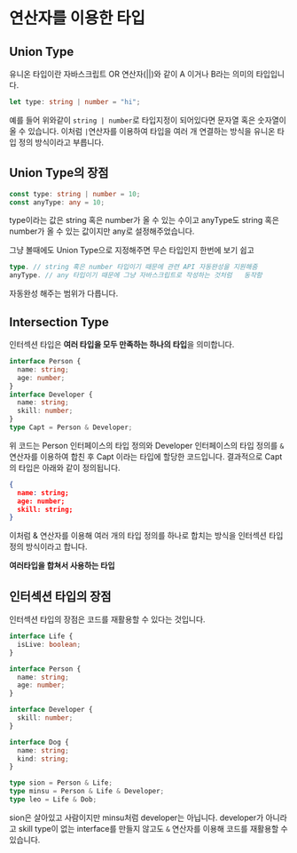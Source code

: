 # 연산자를 이용한 타입

## Union Type

유니온 타입이란 자바스크립트 OR 연산자(||)와 같이 A 이거나 B라는 의미의 타입입니다.

```ts
let type: string | number = "hi";
```

예를 들어 위와같이 `string | number`로 타입지정이 되어있다면 문자열 혹은 숫자열이 올 수 있습니다. 이처럼 `|`연산자를 이용하여 타입을 여러 개 연결하는 방식을 유니온 타입 정의 방식이라고 부릅니다.

## Union Type의 장점

```ts
const type: string | number = 10;
const anyType: any = 10;
```

type이라는 값은 string 혹은 number가 올 수 있는 수이고 anyType도 string 혹은 number가 올 수 있는 값이지만 any로 설정해주었습니다.

그냥 볼때에도 Union Type으로 지정해주면 무슨 타입인지 한번에 보기 쉽고

```ts
type. // string 혹은 number 타입이기 때문에 관련 API 자동완성을 지원해줌
anyType. // any 타입이기 때문에 그냥 자바스크립트로 작성하는 것처럼   동작함
```

자동완성 해주는 범위가 다릅니다.

## Intersection Type

인터섹션 타입은 **여러 타입을 모두 만족하는 하나의 타입**을 의미합니다.

```ts
interface Person {
  name: string;
  age: number;
}
interface Developer {
  name: string;
  skill: number;
}
type Capt = Person & Developer;
```

위 코드는 Person 인터페이스의 타입 정의와 Developer 인터페이스의 타입 정의를 `&` 연산자를 이용하여 합친 후 Capt 이라는 타입에 할당한 코드입니다. 결과적으로 Capt의 타입은 아래와 같이 정의됩니다.

```json
{
  name: string;
  age: number;
  skill: string;
}
```

이처럼 & 연산자를 이용해 여러 개의 타입 정의를 하나로 합치는 방식을 인터섹션 타입 정의 방식이라고 합니다.

**여러타입을 합쳐서 사용하는 타입**

## 인터섹션 타입의 장점

인터섹션 타입의 장점은 코드를 재활용할 수 있다는 것입니다.

```ts
interface Life {
  isLive: boolean;
}

interface Person {
  name: string;
  age: number;
}

interface Developer {
  skill: number;
}

interface Dog {
  name: string;
  kind: string;
}

type sion = Person & Life;
type minsu = Person & Life & Developer;
type leo = Life & Dob;
```

sion은 살아있고 사람이지만 minsu처럼 developer는 아닙니다. developer가 아니라고 skill type이 없는 interface를 만들지 않고도 `&` 연산자를 이용해 코드를 재활용할 수 있습니다.
